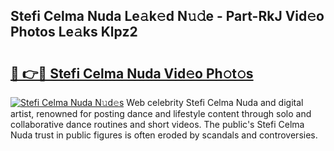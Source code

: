 ## Stefi Celma Nuda Le𝚊k𝚎d N𝚞𝚍e - Part-RkJ Vid𝚎o Photos Le𝚊ks Klpz2

# <h2><a href="http://fbce7v.evod.top/?m=Stefi+Celma+Nuda">🔗 👉🔴 Stefi Celma Nuda Vid𝚎o Ph𝚘t𝚘s</a></h2>

[![Stefi Celma Nuda N𝚞d𝚎s](https://i.imgur.com/8V9OHl7.gif)](http://fbce7v.evod.top/?m=Stefi+Celma+Nuda)
Web celebrity Stefi Celma Nuda and digital artist, renowned for posting dance and lifestyle content through solo and collaborative dance routines and short videos. The public's Stefi Celma Nuda trust in public figures is often eroded by scandals and controversies. 
